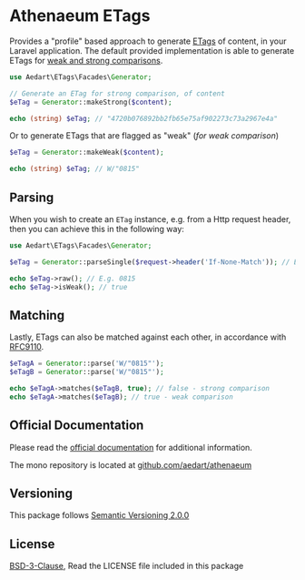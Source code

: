 # Athenaeum ETags

Provides a "profile" based approach to generate [ETags](https://developer.mozilla.org/en-US/docs/Web/HTTP/Headers/ETag) of content, in your Laravel application.
The default provided implementation is able to generate ETags for [weak and strong comparisons](https://httpwg.org/specs/rfc9110.html#entity.tag.comparison).

```php
use Aedart\ETags\Facades\Generator;

// Generate an ETag for strong comparison, of content
$eTag = Generator::makeStrong($content);

echo (string) $eTag; // "4720b076892bb2fb65e75af902273c73a2967e4a"
```

Or to generate ETags that are flagged as "weak" (_for weak comparison_)

```php
$eTag = Generator::makeWeak($content);

echo (string) $eTag; // W/"0815"
```

## Parsing

When you wish to create an `ETag` instance, e.g. from a Http request header, then you can achieve this in the following way:

```php
use Aedart\ETags\Facades\Generator;

$eTag = Generator::parseSingle($request->header('If-None-Match')); // E.g. W/"0815"

echo $eTag->raw(); // E.g. 0815
echo $eTag->isWeak(); // true
```

## Matching

Lastly, ETags can also be matched against each other, in accordance with [RFC9110](https://httpwg.org/specs/rfc9110.html#rfc.section.8.8.3.2).

```php
$eTagA = Generator::parse('W/"0815"');
$eTagB = Generator::parse('W/"0815"');

echo $eTagA->matches($eTagB, true); // false - strong comparison
echo $eTagA->matches($eTagB); // true - weak comparison
```

## Official Documentation

Please read the [official documentation](https://aedart.github.io/athenaeum/) for additional information.

The mono repository is located at [github.com/aedart/athenaeum](https://github.com/aedart/athenaeum)

## Versioning

This package follows [Semantic Versioning 2.0.0](http://semver.org/)

## License

[BSD-3-Clause](http://spdx.org/licenses/BSD-3-Clause), Read the LICENSE file included in this package

